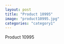 ```yaml
---
layout: post
title: "Product 10995"
image: "product10995.jpg"
categories: "category1"
---
```

Product 10995
